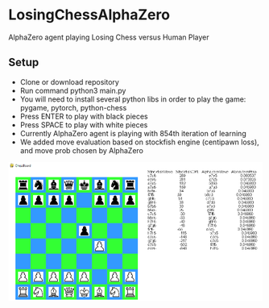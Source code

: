 # LosingChessAlphaZero
AlphaZero agent playing Losing Chess versus Human Player

## Setup
* Clone or download repository
* Run command python3 main.py
* You will need to install several python libs in order to play the game: pygame, pytorch, python-chess
* Press ENTER to play with black pieces
* Press SPACE to play with white pieces
* Currently AlphaZero agent is playing with 854th iteration of learning
* We added move evaluation based on stockfish engine (centipawn loss), and move prob chosen by AlphaZero


![alt text](https://github.com/JernejHenigman/LosingChessAlphaZero/blob/master/chessboard.png?raw=true)
